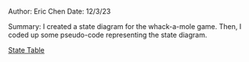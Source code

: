 Author: Eric Chen
Date: 12/3/23

Summary: I created a state diagram for the whack-a-mole game. Then, I coded up some pseudo-code representing the state diagram.

[State Table](https://drive.google.com/file/d/1Jjobdoz4vOOccuNFSMg3BZOGPi933vYx/view?usp=sharing)
